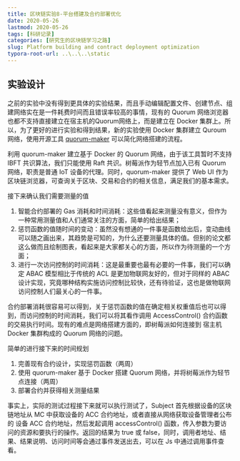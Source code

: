 ```yaml
---
title: 区块链实验8-平台搭建及合约部署优化
date: 2020-05-26
lastmod: 2020-05-26
tags: [科研记录]
categories: [研究生的区块链学习之路]
slug: Platform building and contract deployment optimization
typora-root-url: ..\..\..\static
---
```


## 实验设计

之前的实验中没有得到更具体的实验结果，而且手动编辑配置文件、创建节点、组建网络实在是一件耗费时间而且错误率较高的事情，现有的 Quorum 网络浏览器也都不支持直接建立在宿主机的Quorum网络上，而是建立在 Docker 集群上。所以，为了更好的进行实验和得到结果，新的实验使用 Docker 集群建立 Quroum 网络，使用开源工具 [quorum-maker](https://github.com/synechron-finlabs/quorum-maker/tree/master/lib) 可以简化网络搭建的流程。

利用 quorum-maker 建立基于 Docker 的 Quorum 网络，由于该工具暂时不支持 IBFT 共识算法，我们只能使用 Raft 共识。树莓派作为轻节点加入已有 Quorum 网络，职责是普通 IoT 设备的代理。同时，quorum-maker 提供了 Web UI  作为区块链浏览器，可查询关于区块、交易和合约的相关信息，满足我们的基本需求。

接下来确认我们需要测量的值

1. 智能合约部署的 Gas 消耗和时间消耗：这些值看起来测量没有意义，但作为一种常用测量值和人们通常关注的方面，简单的给出结果；
2. 惩罚函数的值随时间的变动：虽然没有想通的一件事是函数给出后，变动曲线可以随之画出来，其趋势是可知的，为什么还要测量具体的值。但别的论文都这么做而且绘制图表，看起来是大家都关心的方面，所以作为待测量的一个方面；
3. 进行一次访问控制的时间消耗：这是最重要也最有必要的一件事，我们可以确定 ABAC 模型相比于传统的 ACL 是更加物联网友好的，但对于同样的 ABAC 设计实现，究竟哪种结构实施访问控制比较快，还有待验证，这也是做物联网访问控制人们最关心的一件事。

合约部署消耗很容易可以得到，关于惩罚函数的值在确定相关权重值后也可以得到，而访问控制的时间消耗，我们可以将其看作调用 AccessControl() 合约函数的交易执行时间。现有的难点是网络搭建方面的，即树莓派如何连接到 宿主机 Docker 集群构成的 Quorum 网络的问题。

简单的进行接下来的时间规划

1. 完善现有合约设计，实现惩罚函数（两周）
2. 使用 quorum-maker 基于 Docker 搭建 Quorum 网络，并将树莓派作为轻节点连接（两周）
3. 部署合约并获得相关测量结果

事实上，实际的测试过程接下来就可以执行测试了，Subject 首先根据设备的区块链地址从 MC 中获取设备的 ACC 合约地址，或者直接从网络获取设备管理者公布的 设备 ACC 合约地址，然后发起调用 accessControl() 函数，传入参数为要访问的资源和要执行的操作。返回的结果为 true 或 false，同时，调用者地址、结果、结果说明、访问时间等会通过事件发送出去，可以在 Js 中通过调用事件查看。